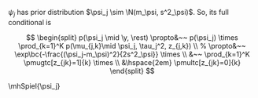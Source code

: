 $\psi_j$ has prior distribution $\psi_j \sim \N(m_\psi, s^2_\psi)$.
So, its full conditional is 

$$
\begin{split}
p(\psi_j \mid \y, \rest) \propto&~~ p(\psi_j) \times 
\prod_{k=1}^K 
p(\mu_{j,k}\mid \psi_j, \tau_j^2, z_{j,k}) \\
%
\propto&~~ \exp\bc{-\frac{(\psi_j-m_\psi)^2}{2s^2_\psi}} \times 
\\
&~~
\prod_{k=1}^K
\pmugtc[z_{jk}=1]{k}
\times \\
&\hspace{2em}
\pmultc[z_{jk}=0]{k}
\end{split}
$$

\mhSpiel{\psi_j}


